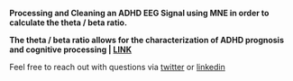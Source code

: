 
**Processing and Cleaning an ADHD EEG Signal using MNE in order to calculate the theta / beta ratio.**

**The theta / beta ratio allows for the characterization of ADHD prognosis and cognitive processing | [LINK](https://www.ncbi.nlm.nih.gov/pmc/articles/PMC7330615/)**

Feel free to reach out with questions via [twitter](https://twitter.com/vxnuaj) or [linkedin](https://linkedin.com/in/vxnuaj)

